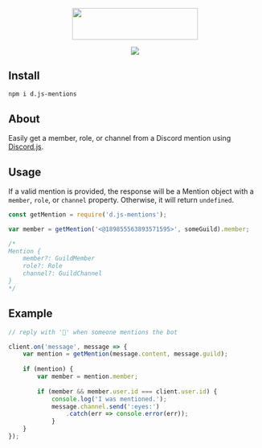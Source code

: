 <p align="center">
    <a href="https://github.com/slothiful/d.js-mentions"><img width="250" height="62.5" src="https://github.com/slothiful/d.js-mentions/blob/master/logo.png"></a>
</p>
<p align="center">
    <a href="https://github.com/slothiful/d.js-mentions"><img src="https://img.shields.io/npm/v/d.js-mentions.svg"></a>
</p>

## Install
```
npm i d.js-mentions
```

## About
Easily get a member, role, or channel from a Discord mention using [Discord.js](https://www.npmjs.com/package/discord.js).

## Usage
If a valid mention is provided, the response will be a Mention object with a `member`, `role`, or `channel` property. Otherwise, it will return `undefined`.

```js
const getMention = require('d.js-mentions');

var member = getMention('<@189855563893571595>', someGuild).member;

/*
Mention {
    member?: GuildMember
    role?: Role
    channel?: GuildChannel
}
*/
```

## Example
```js
// reply with '👀' when someone mentions the bot

client.on('message', message => {
    var mention = getMention(message.content, message.guild);
    
    if (mention) {
        var member = mention.member;
        
        if (member && member.user.id === client.user.id) {
            console.log('I was mentioned.');
            message.channel.send(':eyes:')
                .catch(err => console.error(err));
            }
    }
});
```
